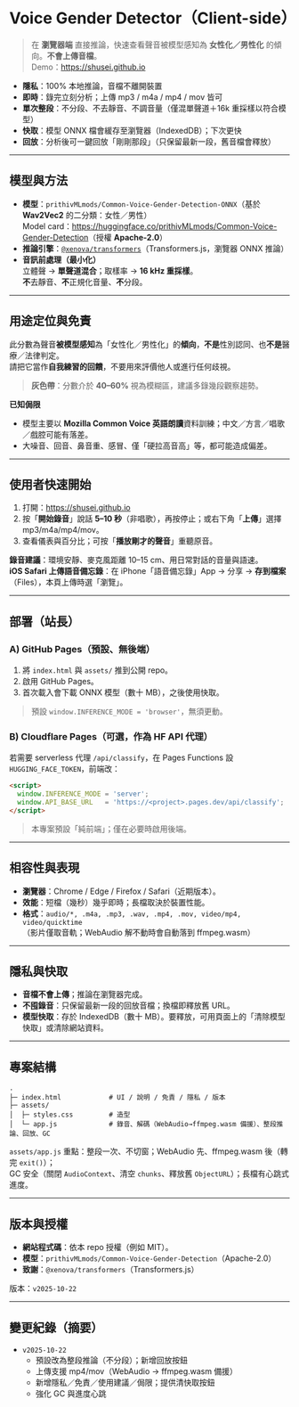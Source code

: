 # Voice Gender Detector（Client-side）

> 在 **瀏覽器端** 直接推論，快速查看聲音被模型感知為 **女性化／男性化** 的傾向。**不會上傳音檔**。  
> Demo：<https://shusei.github.io>

- **隱私**：100% 本地推論，音檔不離開裝置  
- **即時**：錄完立刻分析；上傳 mp3 / m4a / mp4 / mov 皆可  
- **單次整段**：不分段、不去靜音、不調音量（僅混單聲道＋16k 重採樣以符合模型）  
- **快取**：模型 ONNX 檔會緩存至瀏覽器（IndexedDB）；下次更快  
- **回放**：分析後可一鍵回放「剛剛那段」（只保留最新一段，舊音檔會釋放）

---

## 模型與方法

- **模型**：`prithivMLmods/Common-Voice-Gender-Detection-ONNX`（基於 **Wav2Vec2** 的二分類：女性／男性）  
  Model card：<https://huggingface.co/prithivMLmods/Common-Voice-Gender-Detection>（授權 **Apache-2.0**）
- **推論引擎**：[`@xenova/transformers`](https://github.com/xenova/transformers.js)（Transformers.js，瀏覽器 ONNX 推論）
- **音訊前處理（最小化）**  
  立體聲 → **單聲道混合**；取樣率 → **16 kHz 重採樣**。  
  **不**去靜音、**不**正規化音量、**不**分段。

---

## 用途定位與免責

此分數為聲音**被模型感知**為「女性化／男性化」的**傾向**，**不是**性別認同、也**不是**醫療／法律判定。  
請把它當作**自我練習的回饋**，不要用來評價他人或進行任何歧視。

> **灰色帶**：分數介於 **40–60%** 視為模糊區，建議多錄幾段觀察趨勢。

**已知侷限**
- 模型主要以 **Mozilla Common Voice 英語朗讀**資料訓練；中文／方言／唱歌／戲腔可能有落差。
- 大噪音、回音、鼻音重、感冒、僅「硬拉高音高」等，都可能造成偏差。

---

## 使用者快速開始

1. 打開：<https://shusei.github.io>  
2. 按「**開始錄音**」說話 **5–10 秒**（非唱歌），再按停止；或右下角「**上傳**」選擇 mp3/m4a/mp4/mov。  
3. 查看儀表與百分比；可按「**播放剛才的聲音**」重聽原音。

**錄音建議**：環境安靜、麥克風距離 10–15 cm、用日常對話的音量與語速。  
**iOS Safari 上傳語音備忘錄**：在 iPhone「語音備忘錄」App → 分享 → **存到檔案**（Files），本頁上傳時選「瀏覽」。

---

## 部署（站長）

### A) GitHub Pages（預設、無後端）
1. 將 `index.html` 與 `assets/` 推到公開 repo。  
2. 啟用 GitHub Pages。  
3. 首次載入會下載 ONNX 模型（數十 MB），之後使用快取。

> 預設 `window.INFERENCE_MODE = 'browser'`，無須更動。

### B) Cloudflare Pages（可選，作為 HF API 代理）
若需要 serverless 代理 `/api/classify`，在 Pages Functions 設 `HUGGING_FACE_TOKEN`，前端改：

```html
<script>
  window.INFERENCE_MODE = 'server';
  window.API_BASE_URL   = 'https://<project>.pages.dev/api/classify';
</script>
```

> 本專案預設「純前端」；僅在必要時啟用後端。

---

## 相容性與表現

- **瀏覽器**：Chrome / Edge / Firefox / Safari（近期版本）。  
- **效能**：短檔（幾秒）幾乎即時；長檔取決於裝置性能。  
- **格式**：`audio/*, .m4a, .mp3, .wav, .mp4, .mov, video/mp4, video/quicktime`  
  （影片僅取音軌；WebAudio 解不動時會自動落到 ffmpeg.wasm）

---

## 隱私與快取

- **音檔不會上傳**；推論在瀏覽器完成。  
- **不囤錄音**：只保留最新一段的回放音檔；換檔即釋放舊 URL。  
- **模型快取**：存於 IndexedDB（數十 MB）。要釋放，可用頁面上的「清除模型快取」或清除網站資料。

---

## 專案結構

```
.
├─ index.html            # UI / 說明 / 免責 / 隱私 / 版本
├─ assets/
│  ├─ styles.css         # 造型
│  └─ app.js             # 錄音、解碼（WebAudio→ffmpeg.wasm 備援）、整段推論、回放、GC
```

`assets/app.js` 重點：整段一次、不切窗；WebAudio 先、ffmpeg.wasm 後（轉完 `exit()`）；  
GC 安全（關閉 `AudioContext`、清空 `chunks`、釋放舊 `ObjectURL`）；長檔有心跳式進度。

---

## 版本與授權

- **網站程式碼**：依本 repo 授權（例如 MIT）。  
- **模型**：`prithivMLmods/Common-Voice-Gender-Detection`（Apache-2.0）  
- **致謝**：`@xenova/transformers`（Transformers.js）

版本：`v2025-10-22`

---

## 變更紀錄（摘要）

- `v2025-10-22`  
  - 預設改為整段推論（不分段）；新增回放按鈕  
  - 上傳支援 mp4/mov（WebAudio → ffmpeg.wasm 備援）  
  - 新增隱私／免責／使用建議／侷限；提供清快取按鈕  
  - 強化 GC 與進度心跳
